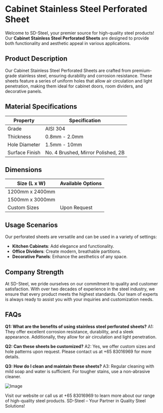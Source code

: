 # Cabinet Stainless Steel Perforated Sheet

Welcome to SD-Steel, your premier source for high-quality steel products! Our **Cabinet Stainless Steel Perforated Sheets** are designed to provide both functionality and aesthetic appeal in various applications. 

## Product Description
Our Cabinet Stainless Steel Perforated Sheets are crafted from premium-grade stainless steel, ensuring durability and corrosion resistance. These sheets feature a series of uniform holes that allow air circulation and light penetration, making them ideal for cabinet doors, room dividers, and decorative panels.

## Material Specifications
| Property          | Specification       |
|-------------------|---------------------|
| Grade             | AISI 304            |
| Thickness         | 0.8mm - 2.0mm       |
| Hole Diameter     | 1.5mm - 10mm        |
| Surface Finish    | No. 4 Brushed, Mirror Polished, 2B |

## Dimensions
| Size (L x W)      | Available Options  |
|-------------------|--------------------|
| 1200mm x 2400mm   |                    |
| 1500mm x 3000mm   |                    |
| Custom Sizes      | Upon Request       |

## Usage Scenarios
Our perforated sheets are versatile and can be used in a variety of settings:
- **Kitchen Cabinets**: Add elegance and functionality.
- **Office Dividers**: Create modern, breathable partitions.
- **Decorative Panels**: Enhance the aesthetics of any space.

## Company Strength
At SD-Steel, we pride ourselves on our commitment to quality and customer satisfaction. With over two decades of experience in the steel industry, we ensure that every product meets the highest standards. Our team of experts is always ready to assist you with your inquiries and customization needs.

## FAQs
**Q1: What are the benefits of using stainless steel perforated sheets?**
A1: They offer excellent corrosion resistance, durability, and a sleek appearance. Additionally, they allow for air circulation and light penetration.

**Q2: Can these sheets be customized?**
A2: Yes, we offer custom sizes and hole patterns upon request. Please contact us at +65 83016969 for more details.

**Q3: How do I clean and maintain these sheets?**
A3: Regular cleaning with mild soap and water is sufficient. For tougher stains, use a non-abrasive cleaner.

![Image](https://github.com/user-attachments/assets/2567258e-e124-4816-932d-1809bd27ef0b)

Visit our website or call us at +65 83016969 to learn more about our range of high-quality steel products. SD-Steel – Your Partner in Quality Steel Solutions!